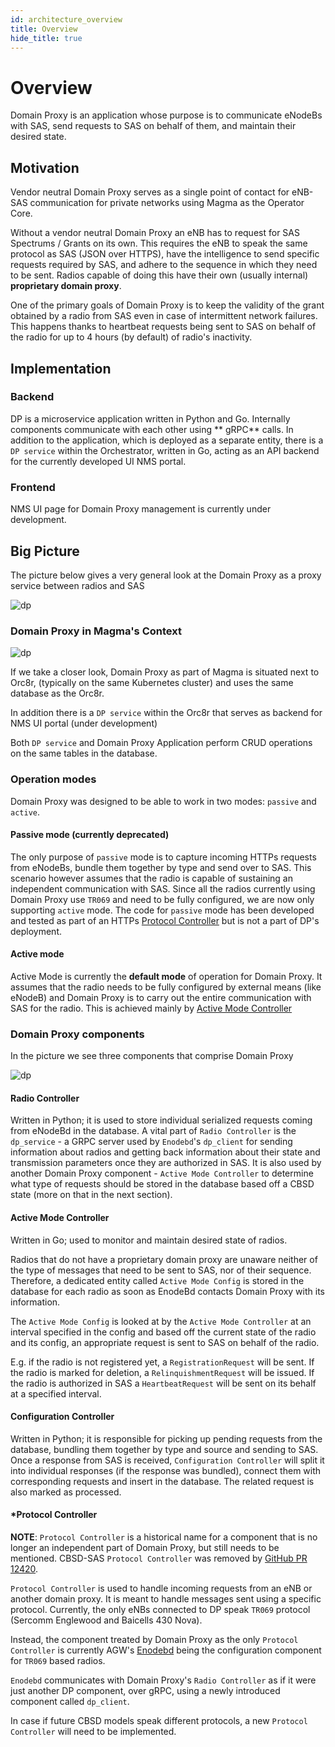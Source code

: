 ```yaml
---
id: architecture_overview
title: Overview
hide_title: true
---
```


# Overview

Domain Proxy is an application whose purpose is to communicate eNodeBs with SAS, send requests to SAS on behalf of them,
and maintain their desired state.

## Motivation

Vendor neutral Domain Proxy serves as a single point of contact for eNB-SAS communication for private networks using
Magma as the Operator Core.

Without a vendor neutral Domain Proxy an eNB has to request for SAS Spectrums / Grants on its own. This requires the eNB
to speak the same protocol as SAS (JSON over HTTPS), have the intelligence to send specific requests required by SAS,
and adhere to the sequence in which they need to be sent. Radios capable of doing this have their own (usually
internal) **proprietary domain proxy**.

One of the primary goals of Domain Proxy is to keep the validity of the grant obtained by a radio from SAS even in case
of intermittent network failures. This happens thanks to heartbeat requests being sent to SAS on behalf of the radio for
up to 4 hours (by default) of radio's inactivity.

## Implementation

### Backend

DP is a microservice application written in Python and Go. Internally components communicate with each other using **
gRPC** calls. In addition to the application, which is deployed as a separate entity, there is a `DP service` within the
Orchestrator, written in Go, acting as an API backend for the currently developed UI NMS portal.

### Frontend

NMS UI page for Domain Proxy management is currently under development.

## Big Picture

The picture below gives a very general look at the Domain Proxy as a proxy service between radios and SAS

![dp](assets/dp/dp_high_level_overview.png)

### Domain Proxy in Magma's Context

![dp](assets/dp/dp_in_context.png)

If we take a closer look, Domain Proxy as part of Magma is situated next to Orc8r,
(typically on the same Kubernetes cluster) and uses the same database as the Orc8r.

In addition there is a `DP service` within the Orc8r that serves as backend for NMS UI portal (under development)

Both `DP service` and Domain Proxy Application perform CRUD operations on the same tables in the database.

### Operation modes

Domain Proxy was designed to be able to work in two modes: `passive` and `active`.

#### Passive mode (currently deprecated)

The only purpose of `passive` mode is to capture incoming HTTPs requests from eNodeBs, bundle them together by type and
send over to SAS. This scenario however assumes that the radio is capable of sustaining an independent communication
with SAS. Since all the radios currently using Domain Proxy use `TR069` and need to be fully configured, we are now only
supporting `active` mode. The code for `passive` mode has been developed and tested as part of an
HTTPs [Protocol Controller](architecture_overview.md#protocol-controller) but is not a part of DP's deployment.

#### Active mode

Active Mode is currently the **default mode** of operation for Domain Proxy. It assumes that the radio needs to be fully
configured by external means (like eNodeB) and Domain Proxy is to carry out the entire communication with SAS for the
radio. This is achieved mainly by
[Active Mode Controller](architecture_overview.md#active-mode-controller)

### Domain Proxy components

In the picture we see three components that comprise Domain Proxy

![dp](assets/dp/dp_architecture.png)

#### Radio Controller

Written in Python; it is used to store individual serialized requests coming from eNodeBd in the database. A vital part
of `Radio Controller` is the `dp_service` - a GRPC server used by `Enodebd`'s `dp_client` for sending information about
radios and getting back information about their state and transmission parameters once they are authorized in SAS. It is
also used by another Domain Proxy component - `Active Mode Controller` to determine what type of requests should be
stored in the database based off a CBSD state (more on that in the next section).

#### Active Mode Controller

Written in Go; used to monitor and maintain desired state of radios.

Radios that do not have a proprietary domain proxy are unaware neither of the type of messages that need to be sent to
SAS, nor of their sequence. Therefore, a dedicated entity called `Active Mode Config` is stored in the database for each
radio as soon as EnodeBd contacts Domain Proxy with its information.

The `Active Mode Config` is looked at by the `Active Mode Controller` at an interval specified in the config and based
off the current state of the radio and its config, an appropriate request is sent to SAS on behalf of the radio.

E.g. if the radio is not registered yet, a `RegistrationRequest` will be sent. If the radio is marked for deletion,
a `RelinquishmentRequest`
will be issued. If the radio is authorized in SAS a `HeartbeatRequest` will be sent on its behalf at a specified
interval.

#### Configuration Controller

Written in Python; it is responsible for picking up pending requests from the database, bundling them together by type
and source and sending to SAS. Once a response from SAS is received, `Configuration Controller` will split it into
individual responses (if the response was bundled), connect them with corresponding requests and insert in the database.
The related request is also marked as processed.

#### *Protocol Controller

**NOTE**: `Protocol Controller` is a historical name for a component that is no longer an independent part of Domain Proxy, but still
needs to be mentioned. CBSD-SAS `Protocol Controller` was removed by [GitHub PR 12420](https://github.com/magma/magma/pull/12420).

`Protocol Controller` is used to handle incoming requests from an eNB or another domain proxy. It is meant to handle
messages sent using a specific protocol. Currently, the only eNBs connected to DP speak `TR069` protocol (Sercomm
Englewood and Baicells 430 Nova).

Instead, the component treated by Domain Proxy as the only `Protocol Controller` is currently
AGW's [Enodebd](lte/architecture_overview.md#enodebd)
being the configuration component for `TR069` based radios.

`Enodebd` communicates with Domain Proxy's `Radio Controller` as if it were just another DP component, over gRPC, using
a newly introduced component called `dp_client`.

In case if future CBSD models speak different protocols, a new `Protocol Controller` will need to be implemented.

